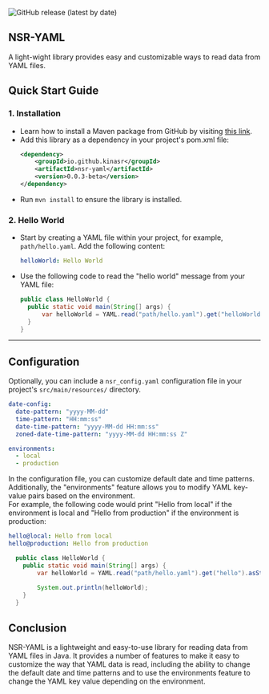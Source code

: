 ![GitHub release (latest by date)](https://img.shields.io/github/v/release/kinasr/nsr-yaml)

NSR-YAML
---
A light-wight library provides easy and customizable ways to read data from YAML files.

## Quick Start Guide

### 1. Installation

- Learn how to install a Maven package from GitHub by
  visiting [this link](https://docs.github.com/en/packages/working-with-a-github-packages-registry/working-with-the-apache-maven-registry#installing-a-package).
- Add this library as a dependency in your project's pom.xml file:
    ``` xml
    <dependency>
        <groupId>io.github.kinasr</groupId>
        <artifactId>nsr-yaml</artifactId>
        <version>0.0.3-beta</version>
    </dependency>
  ```
- Run `mvn install` to ensure the library is installed.

### 2. Hello World

- Start by creating a YAML file within your project, for example, `path/hello.yaml`. Add the following content:
  ```yaml
  helloWorld: Hello World
  ```
- Use the following code to read the "hello world" message from your YAML file:
  ```java
  public class HelloWorld {
    public static void main(String[] args) {
        var helloWorld = YAML.read("path/hello.yaml").get("helloWorld").asString();
    }
  }
  ```

---

## Configuration

Optionally, you can include a `nsr_config.yaml` configuration file in your project's `src/main/resources/` directory.

  ```yaml
  date-config:
    date-pattern: "yyyy-MM-dd"
    time-pattern: "HH:mm:ss"
    date-time-pattern: "yyyy-MM-dd HH:mm:ss"
    zoned-date-time-pattern: "yyyy-MM-dd HH:mm:ss Z"

  environments:
    - local
    - production 
   ```

In the configuration file, you can customize default date and time patterns. Additionally, the "environments" feature
allows you to modify YAML key-value pairs based on the environment.  
For example, the following code would print "Hello from local" if the environment is local and "Hello from production"
if the environment is production:

```yaml
hello@local: Hello from local
hello@production: Hello from production
```

```java
  public class HelloWorld {
    public static void main(String[] args) {
        var helloWorld = YAML.read("path/hello.yaml").get("hello").asString();
        
        System.out.println(helloWorld);
    }
  }
  ```

## Conclusion

NSR-YAML is a lightweight and easy-to-use library for reading data from YAML files in Java.
It provides a number of features to make it easy to customize the way that YAML data is read, including the ability to
change the default date and time patterns and to use the environments feature to change the YAML key value depending on
the environment.